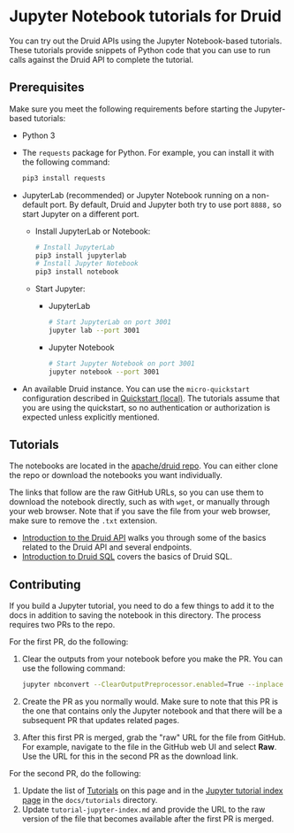 # Jupyter Notebook tutorials for Druid

<!-- This README and the tutorial-jupyter-index.md file in docs/tutorials share a lot of the same content. If you make a change in one place, update the other too. -->

<!--
  ~ Licensed to the Apache Software Foundation (ASF) under one
  ~ or more contributor license agreements.  See the NOTICE file
  ~ distributed with this work for additional information
  ~ regarding copyright ownership.  The ASF licenses this file
  ~ to you under the Apache License, Version 2.0 (the
  ~ "License"); you may not use this file except in compliance
  ~ with the License.  You may obtain a copy of the License at
  ~
  ~   http://www.apache.org/licenses/LICENSE-2.0
  ~
  ~ Unless required by applicable law or agreed to in writing,
  ~ software distributed under the License is distributed on an
  ~ "AS IS" BASIS, WITHOUT WARRANTIES OR CONDITIONS OF ANY
  ~ KIND, either express or implied.  See the License for the
  ~ specific language governing permissions and limitations
  ~ under the License.
  -->

You can try out the Druid APIs using the Jupyter Notebook-based tutorials. These tutorials provide snippets of Python code that you can use to run calls against the Druid API to complete the tutorial.

## Prerequisites

Make sure you meet the following requirements before starting the Jupyter-based tutorials:

- Python 3 

- The `requests` package for Python. For example, you can install it with the following command: 
   
   ```bash
   pip3 install requests
   ````

- JupyterLab (recommended) or Jupyter Notebook running on a non-default port. By default, Druid and Jupyter both try to use port `8888,` so start Jupyter on a different port.

  - Install JupyterLab or Notebook:
  
     ```bash
    # Install JupyterLab
    pip3 install jupyterlab  
    # Install Jupyter Notebook
    pip3 install notebook
     ```
     
  -  Start Jupyter:
      -  JupyterLab 
         ```bash
         # Start JupyterLab on port 3001
         jupyter lab --port 3001
         ```
      - Jupyter Notebook
        ```bash
        # Start Jupyter Notebook on port 3001
        jupyter notebook --port 3001
        ```

- An available Druid instance. You can use the `micro-quickstart` configuration described in [Quickstart (local)](../../../docs/tutorials/index.md). The tutorials assume that you are using the quickstart, so no authentication or authorization is expected unless explicitly mentioned.

## Tutorials

The notebooks are located in the [apache/druid repo](https://github.com/apache/druid/tree/master/examples/quickstart/jupyter-notebooks/). You can either clone the repo or download the notebooks you want individually. 

The links that follow are the raw GitHub URLs, so you can use them to download the notebook directly, such as with `wget`, or manually through your web browser. Note that if you save the file from your web browser, make sure to remove the `.txt` extension.

- [Introduction to the Druid API](https://raw.githubusercontent.com/apache/druid/master/examples/quickstart/jupyter-notebooks/api-tutorial.ipynb) walks you through some of the basics related to the Druid API and several endpoints.
- [Introduction to Druid SQL](https://raw.githubusercontent.com/apache/druid/master/examples/quickstart/jupyter-notebooks/sql-tutorial.ipynb) covers the basics of Druid SQL.

## Contributing

If you build a Jupyter tutorial, you need to do a few things to add it to the docs in addition to saving the notebook in this directory. The process requires two PRs to the repo.

For the first PR, do the following:

1. Clear the outputs from your notebook before you make the PR. You can use the following command: 

   ```bash
   jupyter nbconvert --ClearOutputPreprocessor.enabled=True --inplace ./path/to/notebook/notebookName.ipynb
   ```

2. Create the PR as you normally would. Make sure to note that this PR is the one that contains only the Jupyter notebook and that there will be a subsequent PR that updates related pages.

3. After this first PR is merged, grab the "raw" URL for the file from GitHub. For example, navigate to the file in the GitHub web UI and select **Raw**. Use the URL for this in the second PR as the download link.

For the second PR, do the following:

1. Update the list of [Tutorials](#tutorials) on this page and in the [ Jupyter tutorial index page](../../../docs/tutorials/tutorial-jupyter-index.md#tutorials) in the `docs/tutorials` directory. 
2. Update `tutorial-jupyter-index.md` and provide the URL to the raw version of the file that becomes available after the first PR is merged.
